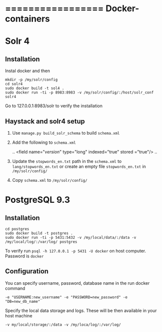 =================
Docker-containers
=================

Solr 4
======

Installation
------------
Instal docker and then

    mkdir -p /my/solr/config
    cd solr4
    sudo docker build -t sol4 .
    sudo docker run -ti -p 8983:8983 -v /my/solr/config/:/host/solr_conf solr4

Go to 127.0.0.1:8983/solr to verify the installation

Haystack and solr4 setup
------------------------
1. Use `manage.py build_solr_schema` to build `schema.xml`
3. Add the following to `schema.xml`
    
    ..
    &lt;field name="_version_" type="long" indexed="true" stored ="true"/&gt;
    ..

3. Update the `stopwords_en.txt` path in the `schema.xml` to `lang/stopwords_en.txt` or create an empty file `stopwords_en.txt` in `/my/solr/config/`
4. Copy `schema.xml` to `/my/solr/config/`

PostgreSQL 9.3
==============

Installation
------------
    cd postgres
    sudo docker build -t postgres .
    sudo docker run -ti -p 5431:5432 -v /my/local/data/:/data -v /my/local/log/:/var/log/ postgres

To verify run `psql -h 127.0.0.1 -p 5431 -U docker` on host computer. Password is `docker`

Configuration
-------------
You can specify username, password, database name in the run docker command

    -e "USERNAME:new_username" -e "PASSWORD=new_password" -e "DB=new_db_name"

Specify the local data storage and logs. These will be then available in your host machine

    -v my/local/storage/:/data -v /my/loca/log/:/var/log/

